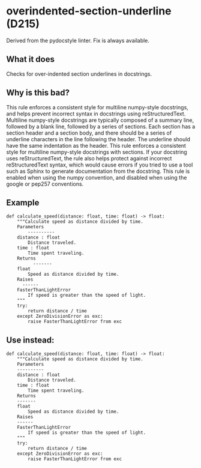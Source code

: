 # overindented-section-underline (D215)
Derived from the pydocstyle linter.
Fix is always available.
## What it does
Checks for over-indented section underlines in docstrings.
## Why is this bad?
This rule enforces a consistent style for multiline numpy-style docstrings,
and helps prevent incorrect syntax in docstrings using reStructuredText.
Multiline numpy-style docstrings are typically composed of a summary line,
followed by a blank line, followed by a series of sections. Each section
has a section header and a section body, and there should be a series of
underline characters in the line following the header. The underline should
have the same indentation as the header.
This rule enforces a consistent style for multiline numpy-style docstrings
with sections. If your docstring uses reStructuredText, the rule also
helps protect against incorrect reStructuredText syntax, which would cause
errors if you tried to use a tool such as Sphinx to generate documentation
from the docstring.
This rule is enabled when using the numpy convention, and disabled when
using the google or pep257 conventions.
## Example
```
def calculate_speed(distance: float, time: float) -> float:
    """Calculate speed as distance divided by time.
    Parameters
        ----------
    distance : float
        Distance traveled.
    time : float
        Time spent traveling.
    Returns
          -------
    float
        Speed as distance divided by time.
    Raises
      ------
    FasterThanLightError
        If speed is greater than the speed of light.
    """
    try:
        return distance / time
    except ZeroDivisionError as exc:
        raise FasterThanLightError from exc
```
## Use instead:
```
def calculate_speed(distance: float, time: float) -> float:
    """Calculate speed as distance divided by time.
    Parameters
    ----------
    distance : float
        Distance traveled.
    time : float
        Time spent traveling.
    Returns
    -------
    float
        Speed as distance divided by time.
    Raises
    ------
    FasterThanLightError
        If speed is greater than the speed of light.
    """
    try:
        return distance / time
    except ZeroDivisionError as exc:
        raise FasterThanLightError from exc
```